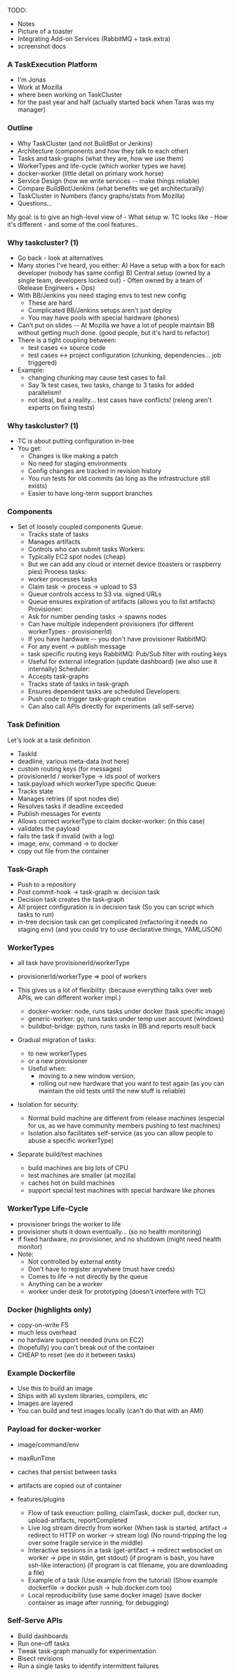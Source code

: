 TODO:
 - Notes
 - Picture of a toaster
 - Integrating Add-on Services (RabbitMQ + task.extra)
 - screenshot docs




### A TaskExecution Platform
 - I'm Jonas
 - Work at Mozilla
 - where been working on TaskCluster
 - for the past year and half
   (actually started back when Taras was my manager)

### Outline
 - Why TaskCluster (and not BuildBot or Jenkins)
 - Architecture (components and how they talk to each other)
 - Tasks and task-graphs (what they are, how we use them)
 - WorkerTypes and life-cycle (which worker types we have)
 - docker-worker (little detail on primary work horse)
 - Service Design (how we write services -- make things reliable)
 - Compare BuildBot/Jenkins (what benefits we get architecturally)
 - TaskCluster in Numbers (fancy graphs/stats from Mozilla)
 - Questions...

My goal: is to give an high-level view of
         - What setup w. TC looks like
         - How it's different
         - and some of the cool features..

### Why taskcluster? (1)
 - Go back - look at alternatives
 - Many stories I've heard, you either:
     A) Have a setup with a box for each developer (nobody has same config)
     B) Central setup (owned by a single team, developers locked out)
        - Often owned by a team of (Release Engineers + Ops)
 - With BB/Jenkins you need staging envs to test new config
   - These are hard
   - Complicated BB/Jenkins setups aren't just deploy
   - You may have pools with special hardware (phones)
 - Can't put on slides -- At Mozilla we have a lot of people maintain BB
                          without getting much done.
                          (good people, but it's hard to refactor)
 - There is a tight coupling between:
   * test cases <-> source code
   * test cases <-> project configuration
     (chunking, dependencies... job triggered)
 - Example:
    * changing chunking may cause test cases to fail
    * Say 1k test cases, two tasks, change to 3 tasks for added parallelism!
    * not ideal, but a reality... test cases have conflicts!
      (releng aren't experts on fixing tests)

### Why taskcluster? (1)
 - TC is about putting configuration in-tree
 - You get:
    * Changes is like making a patch
    * No need for staging environments
    * Config changes are tracked in revision history
    * You run tests for old commits
      (as long as the infrastructure still exists)
    * Easier to have long-term support branches


### Components
 - Set of loosely coupled components
   Queue:
    - Tracks state of tasks
    - Manages artifacts
    - Controls who can submit tasks
   Workers:
    - Typically EC2 spot nodes (cheap)
    - But we can add any cloud or internet device
      (toasters or raspberry pies)
   Process tasks:
    - worker processes tasks
    - Claim task -> process -> upload to S3
    - Queue controls access to S3 via. signed URLs
    - Queue ensures expiration of artifacts
      (allows you to list artifacts)
   Provisioner:
    - Ask for number pending tasks -> spawns nodes
    - Can have multiple independent provisioners
      (for different workerTypes - provisionerId)
    - If you have hardware -- you don't have provisioner
   RabbitMQ:
    - For any event -> publish message
    - task specific routing keys
      RabbitMQ: Pub/Sub filter with routing keys
    - Useful for external integration (update dashboard)
      (we also use it internally)
   Scheduler:
    - Accepts task-graphs
    - Tracks state of tasks in task-graph
    - Ensures dependent tasks are scheduled
   Developers:
    - Push code to trigger task-graph creation
    - Can also call APIs directly for experiments
      (all self-serve)

### Task Definition
  Let's look at a task definition
  - TaskId
  - deadline, various meta-data (not here)
  - custom routing keys (for messages)
  - provisionerId / workerType -> ids pool of workers
  - task.payload which workerType specific
 Queue:
  - Tracks state
  - Manages retries (if spot nodes die)
  - Resolves tasks if deadline exceeded
  - Publish messages for events
  - Allows correct workerType to claim
 docker-worker: (in this case)
  - validates the payload
  - fails the task if invalid (with a log)
  - image, env, command -> to docker
  - copy out file from the container


### Task-Graph
  - Push to a repository
  - Post commit-hook -> task-graph w. decision task
  - Decision task creates the task-graph
  - All project configuration is in decision task
    (So you can script which tasks to run)
  - in-tree decision task can get complicated
    (refactoring it needs no staging env)
    (and you could try to use declarative things, YAML/JSON)

### WorkerTypes
 - all task have provisionerId/workerType
 - provisionerId/workerType => pool of workers
 - This gives us a lot of flexibility:
    (because everything talks over web APIs, we can different worker impl.)
    - docker-worker: node, runs tasks under docker (task specific image)
    - generic-worker: go, runs tasks under temp user account (windows)
    - buildbot-bridge: python, runs tasks in BB and reports result back

 - Gradual migration of tasks:
    - to new workerTypes
    - or a new provisioner
    - Useful when:
      - moving to a new window version,
      - rolling out new hardware that you want to test again
        (as you can maintain the old tests until the new stuff is reliable)
 - Isolation for security:
    - Normal build machine are different from release machines
      (especial for us, as we have community members pushing to test machines)
    - Isolation also facilitates self-service
      (as you can allow people to abuse a specific workerType)
 - Separate build/test machines
    - build machines are big lots of CPU
    - test machines are smaller (at mozilla)
    - caches hot on build machines
    - support special test machines with special hardware like phones


### WorkerType Life-Cycle
 * provisioner brings the worker to life
 * provisioner shuts it down eventually... (so no health monitoring)
 * If fixed hardware, no provisioner, and no shutdown (might need health monitor)
 * Note:
    - Not controlled by external entity
    - Don't have to register anywhere (must have creds)
    - Comes to life -> not directly by the queue
    - Anything can be a worker
    - worker under desk for prototyping
      (doesn't interfere with TC)

### Docker (highlights only)
 - copy-on-write FS
 - much less overhead
 - no hardware support needed (runs on EC2)
 - (hopefully) you can't break out of the container
 - CHEAP to reset (we do it between tasks)

### Example Dockerfile
 - Use this to build an image
 - Ships with all system libraries, compilers, etc
 - Images are layered
 - You can build and test images locally
   (can't do that with an AMI)

### Payload for docker-worker
 - image/command/env
 - maxRunTime
 - caches that persist between tasks
 - artifacts are copied out of container
 - features/plugins


   - Flow of task exeuction: polling, claimTask, docker pull, docker run, upload-artifacts, reportCompleted
   - Live log stream directly from worker
     (When task is started, artifact -> redirect to HTTP on worker -> stream log)
     (No round-tripping the log over some fragile service in the middle)
   - Interactive sessions in a task
     (get-artifact -> redirect websocket on worker -> pipe in stdin, get stdout)
     (if program is bash, you have ssh-like interaction)
     (if program is cat filename, you are downloading a file)
   - Example of a task
     (Use example from the tutorial)
     (Show example dockerfile -> docker push -> hub.docker.com too)
   - Local reproducibility
     (use same docker image)
     (save docker container as image after running, for debugging)


### Self-Serve APIs
 - Build dashboards
 - Run one-off tasks
 - Tweak task-graph manually for experimentation
 - Bisect revisions
 - Run a single tasks to identify intermittent failures
